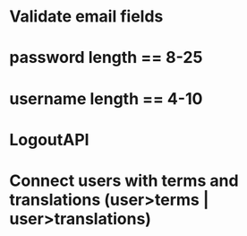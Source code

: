 # Validate email fields
# password length == 8-25
# username length == 4-10
# LogoutAPI
# Connect users with terms and translations (user>terms | user>translations)

